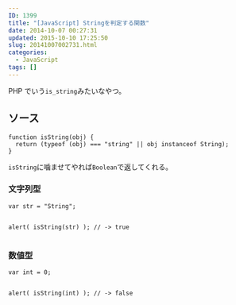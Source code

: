 ```yaml
---
ID: 1399
title: "[JavaScript] Stringを判定する関数"
date: 2014-10-07 00:27:31
updated: 2015-10-10 17:25:50
slug: 20141007002731.html
categories:
  - JavaScript
tags: []
---
```


PHP でいう<code>is_string</code>みたいなやつ。

<!--more-->
<h2>ソース</h2>
<pre class="language-javascript"><code>function isString(obj) {
  return (typeof (obj) === "string" || obj instanceof String);
}</code></pre>
<code>isString</code>に噛ませてやれば<code>Boolean</code>で返してくれる。

<h3>文字列型</h3>
<pre class="language-javascript"><code>var str = "String";

alert( isString(str) );
// -> true
</code></pre>

<h3>数値型</h3>
<pre class="language-javascript"><code>var int = 0;

alert( isString(int) );
// -> false
</code></pre>
